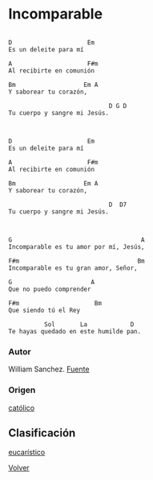
# Incomparable
```

D                     Em
Es un deleite para mí

A                     F#m
Al recibirte en comunión

Bm                   Em A
Y saborear tu corazón,

                            D G D
Tu cuerpo y sangre mi Jesús.



D                     Em
Es un deleite para mí

A                     F#m
Al recibirte en comunión

Bm                   Em A
Y saborear tu corazón,

                            D  D7
Tu cuerpo y sangre mi Jesús.



G                                    A
Incomparable es tu amor por mí, Jesús,

F#m                                 Bm
Incomparable es tu gran amor, Señor,

G                      A
Que no puedo comprender

F#m                     Bm
Que siendo tú el Rey

          Sol       La            D
Te hayas quedado en este humilde pan.
```

### Autor
William Sanchez.
[Fuente](https://www.ministeriodemusica.net/2017/07/incomparable-canto-de-comunion.html])

### Origen
[católico](https://github.com/renovacion-sjb/musica/search?q=catolico&unscoped_q=catolico)

## Clasificación
[eucarístico](https://github.com/renovacion-sjb/musica/search?q=eucaristico&unscoped_q=eucaristico)

[Volver](index.md)

